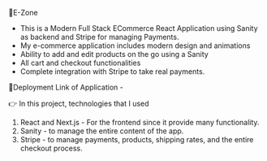 🔵E-Zone

- This is a Modern Full Stack ECommerce React Application using Sanity as backend and Stripe for managing Payments.
- My e-commerce application includes modern design and animations
- Ability to add and edit products on the go using a Sanity
- All cart and checkout functionalities
- Complete integration with Stripe to take real payments.

📌Deployment Link of Application -

👉 In this project, technologies that I used

1. React and Next.js - For the frontend since it provide many functionality.
2. Sanity - to manage the entire content of the app.
3. Stripe - to manage payments, products, shipping rates, and the entire checkout process.
